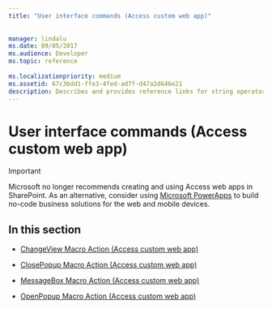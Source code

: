 ```yaml
---
title: "User interface commands (Access custom web app)"
 
 
manager: lindalu
ms.date: 09/05/2017
ms.audience: Developer
ms.topic: reference
  
ms.localizationpriority: medium
ms.assetid: 67c3bdd1-ffe3-4fed-ad7f-d47a2d646e21
description: Describes and provides reference links for string operators (access custom web app).
---
```


# User interface commands (Access custom web app)

> [!IMPORTANT]
> Microsoft no longer recommends creating and using Access web apps in SharePoint. As an alternative, consider using [Microsoft PowerApps](https://powerapps.microsoft.com/) to build no-code business solutions for the web and mobile devices. 
  
## In this section

- [ChangeView Macro Action (Access custom web app)](changeview-macro-action-access-custom-web-app.md)
    
- [ClosePopup Macro Action (Access custom web app)](closepopup-macro-action-access-custom-web-app.md)
    
- [MessageBox Macro Action (Access custom web app)](messagebox-macro-action-access-custom-web-app.md)
    
- [OpenPopup Macro Action (Access custom web app)](openpopup-macro-action-access-custom-web-app.md)
    

